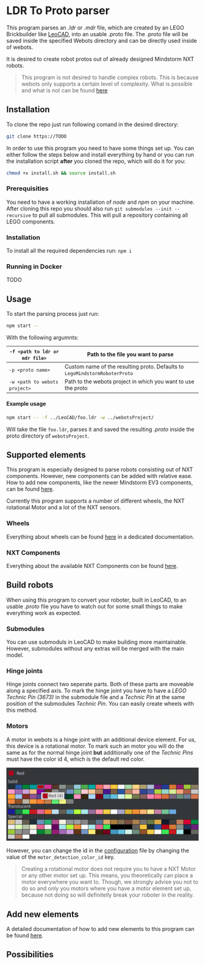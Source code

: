 # LDR To Proto parser

This program parses an _.ldr_ or _.mdr_ file, which are created by an LEGO Brickbuilder like [LeoCAD](#TODO), into an usable .proto file. The .proto file will be saved inside the specified Webots directory and can be directly used inside of webots.

It is desired to create robot protos out of already designed Mindstorm NXT robots.

> This program is not desired to handle complex robots. This is because webots only supports a certain level of complexity. What is possible and what is not can be found [here](#TODO)

## Installation

To clone the repo just run following comand in the desired directory:

```bash
git clone https://TODO
```

In order to use this program you need to have some things set up. You can either follow the steps below and install everything by hand or you can run the installation script **after** you cloned the repo, which will do it for you:

```bash
chmod +x install.sh && source install.sh
```

### Prerequisities

You need to have a working installation of _node_ and _npm_ on your machine. After cloning this repo you should also run `git submodules --init --recursive` to pull all submodules. This will pull a repository containing all LEGO components.

### Installation

To install all the required dependencies run: `npm i`

### Running in Docker

TODO

## Usage

To start the parsing process just run:

```bash
npm start --
```

With the following argumnts:

| `-f <path to ldr or mdr file>` | Path to the file you want to parse                                          |
| ------------------------------ | --------------------------------------------------------------------------- |
| `-p <proto name>`              | Custom name of the resulting proto. Defaults to `LegoMindstormRoboterProto` |
| `-w <path to webots project>`  | Path to the webots project in which you want to use the proto               |

#### Example usage

```bash
npm start -- -f ../LeoCAD/foo.ldr -w ../webotsProject/
```

Will take the file `foo.ldr`, parses it and saved the resulting _.proto_ inside the proto directory of `webotsProject`.

## Supported elements

This program is especially designed to parse robots consisting out of NXT components. However, new components can be added with relative ease. How to add new components, like the newer Mindstorm EV3 components, can be found [here](#TODO).

Currently this program supports a number of different wheels, the NXT rotational Motor and a lot of the NXT sensors.

### Wheels

Everything about wheels can be found [here](/doc/wheels.md) in a dedicated documentation.

### NXT Components

Everything about the available NXT Components con be found [here](/doc/nxtElements.md).

## Build robots

When using this program to convert your roboter, built in LeoCAD, to an usable _.proto_ file you have to watch out for some small things to make everything work as expected.

### Submodules

You can use submoduls in LeoCAD to make building more maintainable. However, submodules without any extras will be merged with the main model.

### Hinge joints

Hinge joints connect two seperate parts. Both of these parts are moveable along a specified axis. To mark the hinge joint you have to have a _LEGO Technic Pin (3673)_ in the submodule file and a _Technic Pin_ at the same position of the submodules _Technic Pin_. You can easily create wheels with this method.

### Motors

A motor in webots is a hinge joint with an additional device element. For us, this device is a rotational motor. To mark such an motor you will do the same as for the normal hinge joint **but** additionally one of the _Technic Pins_ must have the color id 4, which is the default red color.

<img src="./doc/images/motor_color.png" />

However, you can change the id in the [configuration](#TODO) file by changing the value of the `motor_detection_color_id` key.

> Creating a rotational motor does not require you to have a NXT Motor or any other motor set up. This means, you theoretically can place a motor everywhere you want to. Though, we strongly advise you not to do so and only you motors where you have a motor element set up, because not doing so will definitelly break your roboter in the reality.

## Add new elements

A detailed documentation of how to add new elements to this program can be found [here](#TODO).

## Possibilities
